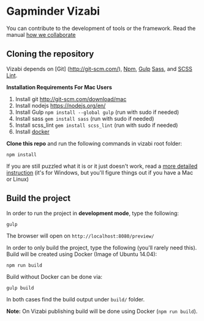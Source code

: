 # Gapminder Vizabi

You can contribute to the development of tools or the framework. Read the manual [how we collaborate](https://docs.google.com/document/d/1UOXjD0SKxN7vDQGC31ddVd-kaVXClSCzfGPvYjqQrFQ/edit?usp=sharing)

## Cloning the repository

Vizabi depends on [Git] (http://git-scm.com/), [Npm](https://github.com/npm/npm), [Gulp](http://gulpjs.com/) [Sass](http://sass-lang.com/install), and [SCSS Lint](https://github.com/brigade/scss-lint).

**Installation Requirements For Mac Users**

1. Install git http://git-scm.com/download/mac
2. Install nodejs https://nodejs.org/en/
3. Install Gulp `npm install --global gulp` (run with sudo if needed)
4. Install sass `gem install sass` (run with sudo if needed)
5. Install scss_lint `gem install scss_lint` (run with sudo if needed)
6. Install [docker](https://docs.docker.com/engine/installation/)


**Clone this repo** and run the following commands in vizabi root folder:

```shell
npm install
```

If you are still puzzled what it is or it just doesn't work, read a [more detailed instruction](https://github.com/Gapminder/vizabi/wiki/Quickstart-for-Windows)
(it's for Windows, but you'll figure things out if you have a Mac or Linux)

## Build the project

In order to run the project in **development mode**, type the following:

```shell
gulp
```

The browser will open on `http://localhost:8080/preview/`

In order to only build the project, type the following (you'll rarely need this).
Build will be created using Docker (Image of Ubuntu 14.04):

```shell
npm run build
```

Build without Docker can be done via:

```shell
gulp build
```

In both cases find the build output under ```build/``` folder.

**Note:** On Vizabi publishing build will be done using Docker (```npm run build```).
